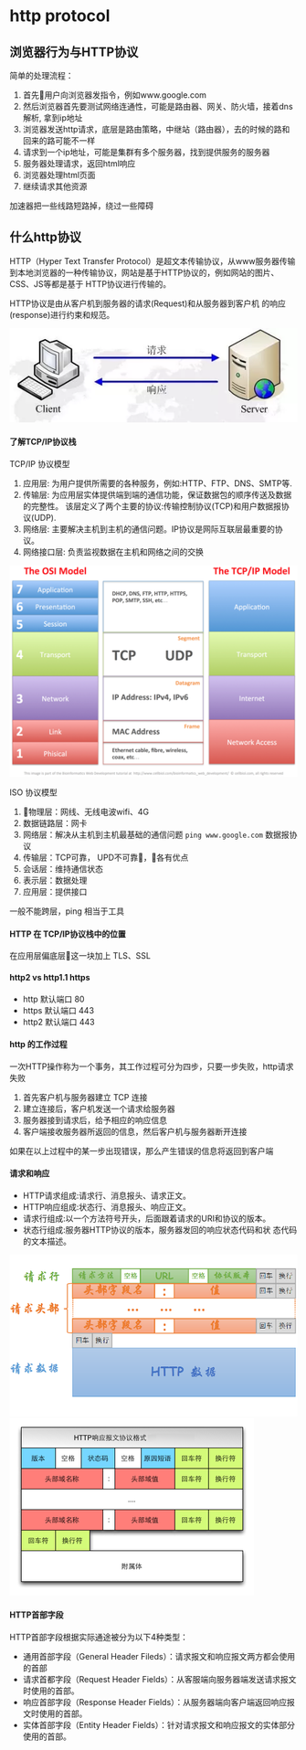 # http protocol

## 浏览器行为与HTTP协议

简单的处理流程：

1. 首先用户向浏览器发指令，例如www.google.com
2. 然后浏览器首先要测试网络连通性，可能是路由器、网关、防火墙，接着dns解析, 拿到ip地址
4. 浏览器发送http请求，底层是路由策略，中继站（路由器），去的时候的路和回来的路可能不一样
5. 请求到一个ip地址，可能是集群有多个服务器，找到提供服务的服务器
6. 服务器处理请求，返回html响应
7. 浏览器处理html页面
8. 继续请求其他资源

加速器把一些线路短路掉，绕过一些障碍

## 什么http协议

HTTP（Hyper Text Transfer Protocol）是超文本传输协议，从www服务器传输到本地浏览器的一种传输协议，网站是基于HTTP协议的，例如网站的图片、CSS、JS等都是基于 HTTP协议进行传输的。

HTTP协议是由从客户机到服务器的请求(Request)和从服务器到客户机 的响应(response)进行约束和规范。

![http请求模型](../../../images/live/week_second/http-model.webp)


#### 了解TCP/IP协议栈

TCP/IP 协议模型

1. 应用层: 为用户提供所需要的各种服务，例如:HTTP、FTP、DNS、SMTP等.
2. 传输层: 为应用层实体提供端到端的通信功能，保证数据包的顺序传送及数据的完整性。
该层定义了两个主要的协议:传输控制协议(TCP)和用户数据报协 议(UDP).
3. 网络层: 主要解决主机到主机的通信问题。IP协议是网际互联层最重要的协 议。
4. 网络接口层: 负责监视数据在主机和网络之间的交换

![http请求模型](../../../images/live/week_second/osi-tcp.png)

ISO 协议模型

1. 物理层：网线、无线电波wifi、4G
2. 数据链路层：网卡
3. 网络层：解决从主机到主机最基础的通信问题 `ping www.google.com` 数据报协议
4. 传输层：TCP可靠， UPD不可靠，各有优点
5. 会话层：维持通信状态
6. 表示层：数据处理
7. 应用层：提供接口

一般不能跨层，ping 相当于工具

#### HTTP 在 TCP/IP协议栈中的位置

在应用层偏底层这一块加上 TLS、SSL

#### http2 vs http1.1 https

* http 默认端口 80
* https 默认端口 443
* http2 默认端口 443

#### http 的工作过程

一次HTTP操作称为一个事务，其工作过程可分为四步，只要一步失败，http请求失败

1. 首先客户机与服务器建立 TCP 连接
2. 建立连接后，客户机发送一个请求给服务器
3. 服务器接到请求后，给予相应的响应信息
4. 客户端接收服务器所返回的信息，然后客户机与服务器断开连接

如果在以上过程中的某一步出现错误，那么产生错误的信息将返回到客户端

#### 请求和响应

* HTTP请求组成:请求行、消息报头、请求正文。 
* HTTP响应组成:状态行、消息报头、响应正文。 
* 请求行组成:以一个方法符号开头，后面跟着请求的URI和协议的版本。
* 状态行组成:服务器HTTP协议的版本，服务器发回的响应状态代码和状 态代码的文本描述。

![http请求模型](../../../images/live/week_second/http-request.png)
![http请求模型](../../../images/live/week_second/http-response.png)

#### HTTP首部字段

HTTP首部字段根据实际通途被分为以下4种类型：

- 通用首部字段（General Header Fileds）：请求报文和响应报文两方都会使用的首部
- 请求首都字段（Request Header Fields）：从客服端向服务器端发送请求报文时使用的首部。
- 响应首部字段（Response Header Fields）：从服务器端向客户端返回响应报文时使用的首部。
- 实体首部字段（Entity Header Fields）：针对请求报文和响应报文的实体部分使用的首部。

#### 